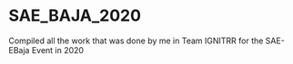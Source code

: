 # SAE_BAJA_2020
Compiled all the work that was done by me in Team IGNITRR for the SAE-EBaja Event in 2020
